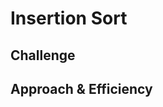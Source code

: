 # Insertion Sort
<!-- Short summary or background information -->

## Challenge
<!-- Description of the challenge -->

## Approach & Efficiency
<!-- What approach did you take? Why? What is the Big O space/time for this approach? -->
